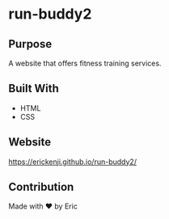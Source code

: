 # run-buddy2

## Purpose
A website that offers fitness training services.

## Built With
* HTML
* CSS

## Website
https://erickenji.github.io/run-buddy2/

## Contribution
Made with ❤️ by Eric
